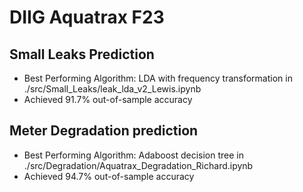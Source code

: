 # DIIG Aquatrax F23
## Small Leaks Prediction
* Best Performing Algorithm: LDA with frequency transformation in ./src/Small_Leaks/leak_lda_v2_Lewis.ipynb
* Achieved 91.7% out-of-sample accuracy

## Meter Degradation prediction
* Best Performing Algorithm: Adaboost decision tree in ./src/Degradation/Aquatrax_Degradation_Richard.ipynb
* Achieved 94.7% out-of-sample accuracy
